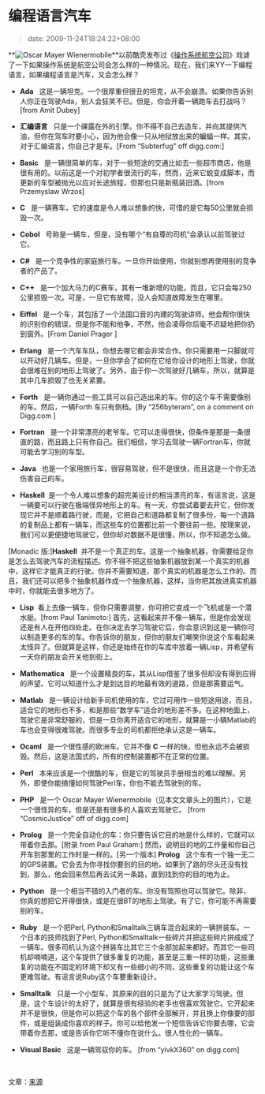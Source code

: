 # 编程语言汽车
>date: 2009-11-24T18:24:22+08:00


**![Oscar Mayer Wienermobile](https://coolshell.cn/wp-content/uploads/2009/11/oscar-meyer-wienermobile.jpg "Oscar Mayer Wienermobile")**以前酷壳发布过《[操作系统航空公司](https://coolshell.cn/articles/1272.html)》戏谑了一下如果操作系统是航空公司会怎么样的一种情况。现在，我们来YY一下编程语言，如果编程语言是汽车，又会怎么样？


- **Ada**   这是一辆坦克。一个很厚重但很丑的坦克，从不会崩溃。如果你告诉别人你正在驾驶Ada，别人会狂笑不已。但是，你会开着一辆跑车去打战吗？[from Amit Dubey]

- **汇编语言**   只是一个祼露在外的引擎。你不得不自己去造车，并向其提供汽油，但你在驾车时要小心，因为他会像一只从地狱放出来的蝙蝠一样。其实，对于汇编语言，你自己才是车。[From “Subterfug” off digg.com:]

- **Basic**   是一辆很简单的车，对于一些短途的交通比如去一些超市商店，他是很有用的。以前这是一个对初学者很流行的车，然而，近来它蜕变成脚本，而更新的车型被抛光以应对长途旅程，但那也只是新瓶装旧酒。[from Przemyslaw Wrzos]

- **C**   是一辆赛车，它的速度是令人难以想象的快，可惜的是它每50公里就会损毁一次。

- **Cobol**   号称是一辆车，但是，没有哪个“有自尊的司机”会承认以前驾驶过它。

- **C#**   是一个竞争性的家庭旅行车。一旦你开始使用，你就别想再使用别的竞争者的产品了。

- **C++**   是一个加大马力的C赛车，其有一堆新增的功能，而且，它只会每250公里损毁一次。可是，一旦它有故障，没人会知道故障发生在哪里。


- **Eiffel**   是一个车，其包括了一个法国口音的内建的驾驶讲师。他会帮你很快的识别你的错误，但是你不能和他争，不然，他会凌辱你后毫不迟疑地把你扔到窗外。[From Daniel Prager ]

- **Erlang**   是一个汽车车队，你想去哪它都会非常合作。你只需要用一只脚就可以开动好几辆车。但是，一旦你学会了如何在它给你设计的地形上驾驶，你就会很难在别的地形上驾驶了。另外，由于你一次驾驶好几辆车，所以，就算是其中几车损毁了也无关紧要。

- **Forth**   是一辆你通过一些工具可以自己造出来的车。你的这个车不需要像别的车。然后，一辆Forth 车只有倒档。[By “256byteram”, on a comment on Digg.com ]

- **Fortran**   是一个非常漂亮的老爷车。它可以走得很快，但条件是那是一条很直的路，而且路上只有你自己。我们相信，学习去驾驶一辆Fortran车，你就可能去学习别的车型。

- **Java**   也是一个家用旅行车，很容易驾驶，但不是很快，而且这是一个你无法伤害自己的车。

- **Haskell**  是一个令人难以想象的超完美设计的相当漂亮的车，有谣言说，这是一辆要可以行驶在极端怪异地形上的车。有一天，你尝试着要去开它，但你发现它并不是顺着路行驶，而是，它把自己和道路都复制了很多份，每一个道路的复制品上都有一辆车，而这些车的位置都比前一个要往前一些。按理来说，我们可以更便捷地驾驶它，但你却对数据不是很懂，所以，你不知道怎么做。  

[Monadic 版:]**Haskell**  并不是一个真正的车。这是一个抽象机器，你需要给足你是怎么去驾驶汽车的流程描述。你不得不把这些抽象机器放到某一个真实的机器中，这样它才能真正的行驶。你并不需要知道，那个真实的机器是怎么工作的。而且，我们还可以把多个抽象机器作成一个抽象机器，这样，当你把其放进真实机器中时，你就能去很多地方了。

- **Lisp**  看上去像一辆车，但你只需要调整，你可把它变成一个飞机或是一个潜水艇。[from Paul Tanimoto:] 首先，这看起来并不像一辆车，但是你会发现还是有人在开他四处走。在你决定去学习驾驶它后，你会意识到这是一辆你可以制造更多的车的车。你告诉你的朋友，但你的朋友们嘲笑你说这个车看起来太怪异了。但就算是这样，你还是始终在你的车库中放着一辆Lisp，并希望有一天你的朋友会开关他到街上。

- **Mathematica**   是一个设置精良的车，其从Lisp借鉴了很多但却没有得到应得的声望。它可以知道什么才是到达目的地最有效的道路，但是那需要运气。

- **Matlab**   是一辆设计给新手司机使用的车，它过可用作一些短途用途，而且，适合它的地形也不多，和是那些“数学车”适合的地形差不多。在这种地面上，驾驶它是非常舒服的，但是一旦你离开适合它的地形，就算是一小辆Matlab的车也会变得很难驾驶。而很多专业的司机都拒绝承认这是一辆车。

- **Ocaml**   是一个很性感的欧洲车。它并不像 **C** 一样的快，但他永远不会被损毁。然后，这是法国式的，所有的控制装置都不在正常的位置。

- **Perl**   本来应该是一个很酷的车，但是它的驾驶员手册相当的难以理解。另外，即使你能搞懂如何驾驶Perl车，你也不能去驾驶别的车。

- **PHP**   是一个 Oscar Mayer Wienermobile（见本文文章头上的图片），它是一个很怪异的车，但是还是有很多的人喜欢去驾驶它。 [from “CosmicJustice” off of digg.com]

- **Prolog**   是一个完全自动化的车：你只要告诉它目的地是什么样的，它就可以带着你去那。[附录 from Paul Graham:] 然而，说明目的地的工作量和你自己开车到那里的工作时是一样的。[另一个版本] **Prolog**   这个车有一个独一无二的GPS装置。它会去为你寻找你要到的目的地，如果到了路的尽头还没有找到，那么，他会回来然后再去试另一条路，直到找到你的目的地为止。

- **Python**   是一个相当不错的入门者的车。你没有驾照也可以驾驶它。除非，你真的想把它开得很快，或是在很BT的地形上驾驶。有了它，你可能不再需要别的车。

- **Ruby**   是一个把Perl, Python和Smalltalk三辆车混合起来的一辆拼装车。一个日本的技师找到了Perl, Python和Smalltalk一些碎片并把这些碎片拼成成了一辆车。很多司机认为这个拼装车比其它三个全部加起来都好。而其它一些司机却喃喃道，这个车提供了很多重复的功能，甚至是三重一样的功能，这些重复的功能在不固定的环境下却又有一些细小的不同，这些重复的功能让这个车更难驾驶。有谣言说Ruby这个车要重新设计。

- **Smalltalk**   只是一个小型车，其原来的目的只是为了让大家学习驾驶。但是，这个车设计的太好了，就算是很有经验的老手也很喜欢驾驶它。它开起来并不是很快，但是你可以把这个车的各个部件全部解开，并且换上你像要的部件，或是组装成你喜欢的样子。你可以给他发一个短信告诉它你要去哪，它会带着你去那，或是告诉你它听不懂你在说什么。很人性化的一辆车。

- **Visual Basic**   这是一辆驾驭你的车。 [from “yivkX360” on digg.com]

 


文章：[来源](http://www.cs.caltech.edu/~mvanier/hacking/rants/cars.html)


